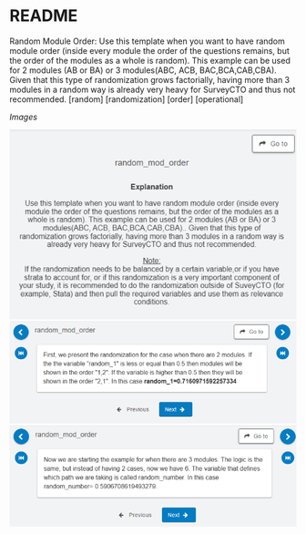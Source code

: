# README
Random Module Order:
Use this template when you want to have random module order (inside every module the order of the questions remains, but the order of the modules as a whole is random). 
This example can be used for 2 modules (AB or BA) or 3 modules(ABC, ACB, BAC,BCA,CAB,CBA). 
Given that this type of randomization grows factorially, having more than 3 modules in a random way is already very heavy for SurveyCTO and thus not recommended. 
[random] [randomization] [order] [operational]

*Images*

<img src="https://github.com/PovertyAction/SurveyCTO-Templates/blob/master/Random%20Module%20Order/1-random_mod-order.png" width="1000" />

<img src="https://github.com/PovertyAction/SurveyCTO-Templates/blob/master/Random%20Module%20Order/2-random_mod_order.png" width="1000" />

<img src="https://github.com/PovertyAction/SurveyCTO-Templates/blob/master/Random%20Module%20Order/3-random_mod_order.png" width="1000" />
